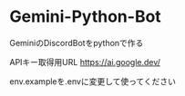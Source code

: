 # Gemini-Python-Bot
GeminiのDiscordBotをpythonで作る

APIキー取得用URL https://ai.google.dev/

env.exampleを.envに変更して使ってください